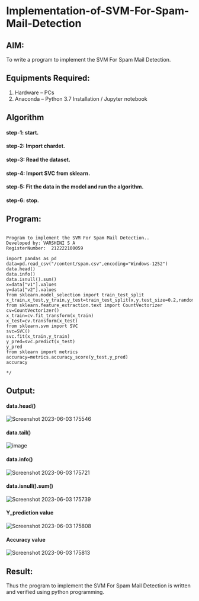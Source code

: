 # Implementation-of-SVM-For-Spam-Mail-Detection

## AIM:
To write a program to implement the SVM For Spam Mail Detection.

## Equipments Required:
1. Hardware – PCs
2. Anaconda – Python 3.7 Installation / Jupyter notebook

## Algorithm
#### step-1: start.
#### step-2: Import chardet.
#### step-3: Read the dataset.
#### step-4: Import SVC from sklearn.
#### step-5: Fit the data in the model and run the algorithm.
#### step-6: stop.

## Program:
```

Program to implement the SVM For Spam Mail Detection..
Developed by: VARSHINI S A
RegisterNumber:  212222100059
```
```
import pandas as pd
data=pd.read_csv("/content/spam.csv",encoding="Windows-1252")
data.head()
data.info()
data.isnull().sum()
x=data["v1"].values
y=data["v2"].values
from sklearn.model_selection import train_test_split
x_train,x_test,y_train,y_test=train_test_split(x,y,test_size=0.2,random_state=0)
from sklearn.feature_extraction.text import CountVectorizer
cv=CountVectorizer()
x_train=cv.fit_transform(x_train)
x_test=cv.transform(x_test)
from sklearn.svm import SVC
svc=SVC()
svc.fit(x_train,y_train)
y_pred=svc.predict(x_test)
y_pred
from sklearn import metrics
accuracy=metrics.accuracy_score(y_test,y_pred)
accuracy

*/
```

## Output:

#### data.head()
![Screenshot 2023-06-03 175546](https://github.com/Yamunaasri/Implementation-of-SVM-For-Spam-Mail-Detection/assets/115707860/e6ffe7d7-9626-4670-a59c-aade7210a7e6)

#### data.tail()
![image](https://github.com/Jaiganesh235/Implementation-of-SVM-For-Spam-Mail-Detection/assets/118657189/4971b395-f542-431d-8dbc-f6be8aeb4a8c)


#### data.info()
![Screenshot 2023-06-03 175721](https://github.com/Yamunaasri/Implementation-of-SVM-For-Spam-Mail-Detection/assets/115707860/4311d78e-102f-4d5d-817f-7b2615c69165)

#### data.isnull().sum()
![Screenshot 2023-06-03 175739](https://github.com/Yamunaasri/Implementation-of-SVM-For-Spam-Mail-Detection/assets/115707860/b3b9a6ec-aa9f-42c6-934f-6bde27e20bce)

#### Y_prediction value
![Screenshot 2023-06-03 175808](https://github.com/Yamunaasri/Implementation-of-SVM-For-Spam-Mail-Detection/assets/115707860/3c2c208a-bf0e-4e58-91ba-039fa57aa02c)

#### Accuracy value
![Screenshot 2023-06-03 175813](https://github.com/Yamunaasri/Implementation-of-SVM-For-Spam-Mail-Detection/assets/115707860/b00cb652-c51a-496c-a40d-45e3ccbef92d)



## Result:
Thus the program to implement the SVM For Spam Mail Detection is written and verified using python programming.
